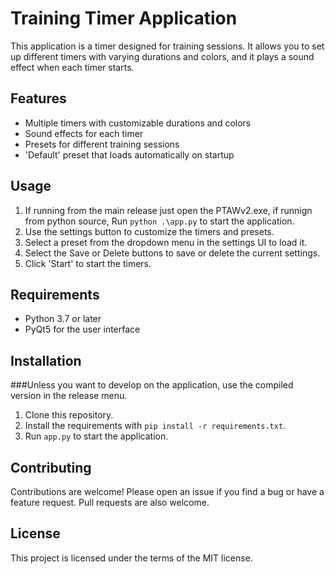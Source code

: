 # Training Timer Application

This application is a timer designed for training sessions. It allows you to set up different timers with varying durations and colors, and it plays a sound effect when each timer starts.

## Features

- Multiple timers with customizable durations and colors
- Sound effects for each timer
- Presets for different training sessions
- 'Default' preset that loads automatically on startup

## Usage

1. If running from the main release just open the PTAWv2.exe, if runnign from python source, Run `python .\app.py` to start the application.
2. Use the settings button to customize the timers and presets.
3. Select a preset from the dropdown menu in the settings UI to load it.
4. Select the Save or Delete buttons to save or delete the current settings.
5. Click 'Start' to start the timers.

## Requirements

- Python 3.7 or later
- PyQt5 for the user interface

## Installation

###Unless you want to develop on the application, use the compiled version in the release menu. 

1. Clone this repository.
2. Install the requirements with `pip install -r requirements.txt`.
3. Run `app.py` to start the application.

## Contributing

Contributions are welcome! Please open an issue if you find a bug or have a feature request. Pull requests are also welcome.

## License

This project is licensed under the terms of the MIT license.
